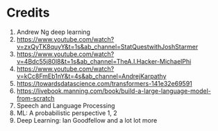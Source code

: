 # Credits
1. Andrew Ng deep learning
2. https://www.youtube.com/watch?v=zxQyTK8quyY&t=1s&ab_channel=StatQuestwithJoshStarmer
3. https://www.youtube.com/watch?v=4Bdc55j80l8&t=1s&ab_channel=TheA.I.Hacker-MichaelPhi
4. https://www.youtube.com/watch?v=kCc8FmEb1nY&t=4s&ab_channel=AndrejKarpathy
5. https://towardsdatascience.com/transformers-141e32e69591
6. https://livebook.manning.com/book/build-a-large-language-model-from-scratch
7. Speech and Language Processing
8. ML: A probabilistic perspective 1, 2
9. Deep Learning: Ian Goodfellow
 and a lot lot more